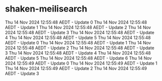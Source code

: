# shaken-meilisearch
Thu 14 Nov 2024 12:55:48 AEDT - Update 0
Thu 14 Nov 2024 12:55:48 AEDT - Update 1
Thu 14 Nov 2024 12:55:48 AEDT - Update 2
Thu 14 Nov 2024 12:55:48 AEDT - Update 3
Thu 14 Nov 2024 12:55:48 AEDT - Update 4
Thu 14 Nov 2024 12:55:48 AEDT - Update 5
Thu 14 Nov 2024 12:55:48 AEDT - Update 0
Thu 14 Nov 2024 12:55:48 AEDT - Update 1
Thu 14 Nov 2024 12:55:48 AEDT - Update 2
Thu 14 Nov 2024 12:55:48 AEDT - Update 3
Thu 14 Nov 2024 12:55:48 AEDT - Update 4
Thu 14 Nov 2024 12:55:48 AEDT - Update 5
Thu 14 Nov 2024 12:55:48 AEDT - Update 6
Thu 14 Nov 2024 12:55:49 AEDT - Update 0
Thu 14 Nov 2024 12:55:49 AEDT - Update 1
Thu 14 Nov 2024 12:55:49 AEDT - Update 2
Thu 14 Nov 2024 12:55:49 AEDT - Update 3
